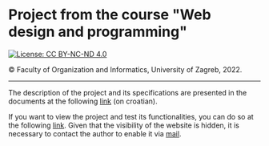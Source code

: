 # Project from the course "Web design and programming"

[![License: CC BY-NC-ND 4.0](https://licensebuttons.net/l/by-nc-nd/4.0/80x15.png)](https://creativecommons.org/licenses/by-nc-nd/4.0/)

© Faculty of Organization and Informatics, University of Zagreb, 2022.  

---

The description of the project and its specifications are presented in the documents at the following [link](https://github.com/pmatisic/pivnica/tree/master/Documentation) (on croatian).  

If you want to view the project and test its functionalities, you can do so at the following [link](https://barka.foi.hr/WebDiP/2021_projekti/WebDiP2021x073/). Given that the visibility of the website is hidden, it is necessary to contact the author to enable it via [mail](mailto:matisicpetar@gmail.com?subject=[GitHub]%20Vidljivost%20web%20stranice).
